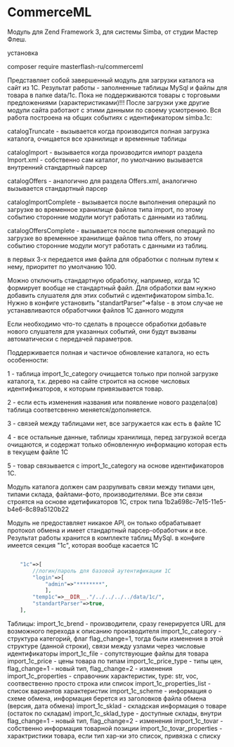 # CommerceML

Модуль для Zend Framework 3, для системы Simba, от студии Мастер Флеш.

установка

composer require masterflash-ru/commerceml

Представляет собой завершенный модуль для загрузки каталога на сайт из 1С. Результат работы - заполненные таблицы MySql и файлы для товара в папке data/1c.
Пока не поддерживаются товары с торговыми предложениями (характеристиками)!!!
После загрузки уже другие модули сайта работают с этими данными по своему усмотрению. Вся работа построена на общих событиях с идентификатором simba.1c:

catalogTruncate - вызывается когда производится полная загрузка каталога, очищается все хранилище и временные таблицы

catalogImport - вызывается когда производится импорт раздела Import.xml - собственно сам каталог, по умолчанию вызывается внутренний стандартный парсер

catalogOffers - аналогично для раздела Offers.xml, аналогично вызывается стандартный парсер

catalogImportComplete - вызывается после выполнения операций по загрузке во временное хранилище файлов типа import, по этому событию сторонние модули могут работать с данными из таблиц.

catalogOffersComplete - вызывается после выполнения операций по загрузке во временное хранилище файлов типа offers, по этому событию сторонние модули могут работать с данными из таблиц.

в первых 3-х передается имя файла для обработки с полным путем к нему, приоритет по умолчанию 100.

Можно отключить стандартную обработку, например, когда 1С формирует вообще не стандартный файл. Для обработки вам нужно добавить слушателя для этих событий с идентификатором simba.1c.
Нужно в конфиге установить "standartParser"=>false - в этом случае не устанавливаются обработчики файлов 1С данного модуля

Если необходимо что-то сделать в процессе обработки добавьте нового слушателя для указанных событий, они будут вызваны автоматически с передачей параметров.

Поддерживается полная и частичое обновление каталога, но есть особенности:

1 - таблица import_1c_category очищается только при полной загрузке каталога, т.к. дерево на сайте строится на основе числовых идентификаторов, к которым привязывается товар.

2 - если есть изменения названия или появление нового раздела(ов) таблица соответсвенно меняется/дополняется.

3 - связей между таблицами нет, все загружается как есть в файле 1С

4 - все остальные данные, таблицы хранилища, перед загрузкой всегда очищаются, и содержат только обновленную информацию которая есть в текущем файле 1С

5 - товар связывается с import_1c_category на основе идентификаторов 1С.

Модуль каталога должен сам разруливать связи между типами цен, типами склада, файлами-фото, производителями. 
Все эти связи строятся на основе идетификаторов 1С, строк типа 1b2a698c-7e15-11e5-b4e6-8c89a5120b22

Модуль не предоставляет никакое API, он только обрабатывает протокол обмена и имеет стандартный парсер-обработчик и все. Результат работы хранится в комплекте таблиц MySql.
в конфиге имеется секция "1c", которая вообще касается 1С
```php

    "1c"=>[
        //логин/пароль для базовой аутентификации 1С
        "login"=>[
            "admin"=>"********",
            ],
        "temp1c"=>__DIR__."/../../../../data/1c/",
        "standartParser"=>true,
    ],
```
Таблицы:
import_1c_brend - производители, сразу генерируется URL для возможного перехода к описанию производителя
import_1c_category - структура категорий, флаг flag_change=1, тогда были изменения в этой структуре (данной строки), связи между узлами через числовые идентификаторы
import_1c_file - сопутствующие файлы для товара
import_1c_price - цены товара по типам
import_1c_price_type - типы цен, flag_change=1 - новый тип, flag_change=2 - изменения
import_1c_properties - справочник характеристик, type: str, voc, соотвественно просто строка или список
import_1c_properties_list - список вариантов характеристик
import_1c_scheme - информация о схеме обмена, информация берется из заголовков файла обмена (версия, дата обмена)
import_1c_sklad - складская информация о товаре (остаток по складам)
import_1c_sklad_type - доступные склады, внутри flag_change=1 - новый тип, flag_change=2 - изменения
import_1c_tovar - собственно информация товарной позиции
import_1c_tovar_properties - характристики товара, если тип хар-ки это список, привязка с списку


